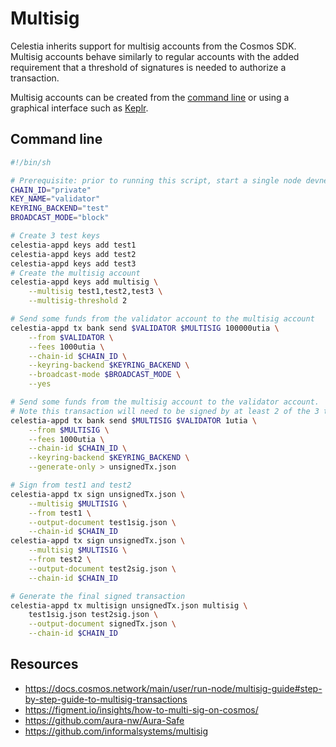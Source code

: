 # Multisig

Celestia inherits support for multisig accounts from the Cosmos SDK. Multisig
accounts behave similarly to regular accounts with the added requirement that
a threshold of signatures is needed to authorize a transaction.

Multisig accounts can be created from the [command line](#command-line) or using
a graphical interface such as [Keplr](https://multisig.keplr.app/).

## Command line

```bash
#!/bin/sh

# Prerequisite: prior to running this script, start a single node devnet with ./scripts/single-node.sh
CHAIN_ID="private"
KEY_NAME="validator"
KEYRING_BACKEND="test"
BROADCAST_MODE="block"

# Create 3 test keys
celestia-appd keys add test1
celestia-appd keys add test2
celestia-appd keys add test3
# Create the multisig account
celestia-appd keys add multisig \
    --multisig test1,test2,test3 \
    --multisig-threshold 2

# Send some funds from the validator account to the multisig account
celestia-appd tx bank send $VALIDATOR $MULTISIG 100000utia \
    --from $VALIDATOR \
    --fees 1000utia \
    --chain-id $CHAIN_ID \
    --keyring-backend $KEYRING_BACKEND \
    --broadcast-mode $BROADCAST_MODE \
    --yes

# Send some funds from the multisig account to the validator account.
# Note this transaction will need to be signed by at least 2 of the 3 test accounts.
celestia-appd tx bank send $MULTISIG $VALIDATOR 1utia \
    --from $MULTISIG \
    --fees 1000utia \
    --chain-id $CHAIN_ID \
    --keyring-backend $KEYRING_BACKEND \
    --generate-only > unsignedTx.json

# Sign from test1 and test2
celestia-appd tx sign unsignedTx.json \
    --multisig $MULTISIG \
    --from test1 \
    --output-document test1sig.json \
    --chain-id $CHAIN_ID
celestia-appd tx sign unsignedTx.json \
    --multisig $MULTISIG \
    --from test2 \
    --output-document test2sig.json \
    --chain-id $CHAIN_ID

# Generate the final signed transaction
celestia-appd tx multisign unsignedTx.json multisig \
    test1sig.json test2sig.json \
    --output-document signedTx.json \
    --chain-id $CHAIN_ID
```

## Resources

- <https://docs.cosmos.network/main/user/run-node/multisig-guide#step-by-step-guide-to-multisig-transactions>
- <https://figment.io/insights/how-to-multi-sig-on-cosmos/>
- <https://github.com/aura-nw/Aura-Safe>
- <https://github.com/informalsystems/multisig>
